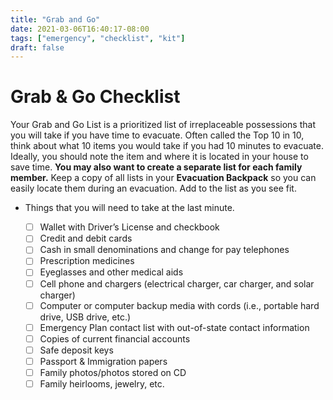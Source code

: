 ```yaml
---
title: "Grab and Go"
date: 2021-03-06T16:40:17-08:00
tags: ["emergency", "checklist", "kit"]
draft: false
---
```

# Grab & Go Checklist

Your Grab and Go List is a prioritized list of irreplaceable possessions that you will take if you have time to evacuate. Often called the Top 10 in 10, think about what 10 items you would take if you had 10 minutes to evacuate.
Ideally, you should note the item and where it is located in your house to save time. **You may also want to create a separate list for each family member.**
Keep a copy of all lists in your **Evacuation Backpack** so you can easily locate them during an evacuation. Add to the list as you see fit.

- Things that you will need to take at the last minute.

    - [ ]  Wallet with Driver’s License and checkbook
    - [ ]  Credit and debit cards
    - [ ]  Cash in small denominations and change for pay telephones
    - [ ]  Prescription medicines
    - [ ]  Eyeglasses and other medical aids
    - [ ]  Cell phone and chargers (electrical charger, car charger, and solar charger)
    - [ ]  Computer or computer backup media with cords (i.e., portable hard drive, USB drive, etc.)
    - [ ]  Emergency Plan contact list with out-of-state contact information
    - [ ]  Copies of current financial accounts
    - [ ]  Safe deposit keys
    - [ ]  Passport & Immigration papers
    - [ ]  Family photos/photos stored on CD
    - [ ]  Family heirlooms, jewelry, etc.